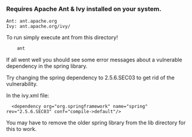### Requires Apache Ant & Ivy installed on your system.
```
Ant: ant.apache.org
Ivy: ant.apache.org/ivy/
```
To run simply execute ant from this directory!
```sh
    ant
```
If all went well you should see some error messages about a
vulnerable dependency in the spring library.

Try changing the spring dependency to 2.5.6.SEC03 to get rid of the vulnerability.

In the ivy.xml file:

```
  <dependency org="org.springframework" name="spring" rev="2.5.6.SEC03" conf="compile->default"/>
```

You may have to remove the older spring library from the lib directory for this to work.
